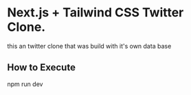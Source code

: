 # Next.js + Tailwind CSS Twitter Clone.

this an twitter clone that was build with it's own data base

## How to Execute

npm run dev



